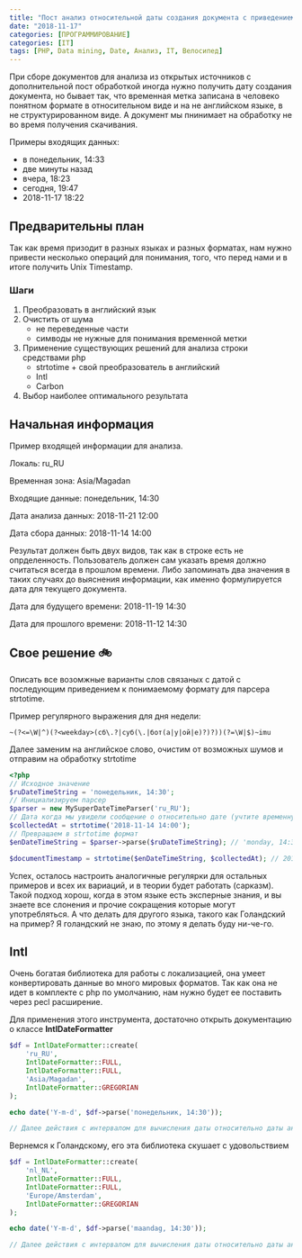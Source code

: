 ```yaml
---
title: "Пост анализ относительной даты создания документа с приведением к timestamp"
date: "2018-11-17"
categories: [ПРОГРАММИРОВАНИЕ]
categories: [IT]
tags: [PHP, Data mining, Date, Анализ, IT, Велосипед]
---
```


При сборе документов для анализа из открытых источников с дополнительной пост 
обработкой иногда нужно получить дату создания документа, но бывает так, что временная
метка записана в человеко понятном формате в относительном виде и на не английском языке,
в не структурированном виде. А документ мы пнинимает на обработку не во время получения скачивания.

Примеры входящих данных:

- в понедельник, 14:33
- две минуты назад
- вчера, 18:23
- сегодня, 19:47
- 2018-11-17 18:22

## Предварительны план

Так как время призодит в разных языках и разных форматах, нам нужно привести несколько операций для понимания,
того, что перед нами и в итоге получить Unix Timestamp.

### Шаги

1) Преобразовать в английский язык
2) Очистить от шума 
    - не переведенные части
    - симводы не нужные для понимания временной метки
3) Применение существующих решений для анализа строки средствами php
    - strtotime + свой преобразователь в английский
    - Intl
    - Carbon
4) Выбор наиболее оптимального результата

## Начальная информация

Пример входящей информации для анализа.

Локаль: ru_RU

Временная зона: Asia/Magadan

Входящие данные: понедельник, 14:30

Дата анализа данных: 2018-11-21 12:00

Дата сбора данных: 2018-11-14 14:00

Результат должен быть двух видов, так как в строке есть не опрделенность. Пользователь должен сам
указать время должно считаться всегда в прошлом времени. Либо запоминать два значения в таких случаях
до выяснения информации, как именно формулируется дата для текущего документа.

Дата для будущего времени: 2018-11-19 14:30

Дата для прошлого времени: 2018-11-12 14:30

## Свое решение 🚲

Описать все возомжные варианты слов связаных с датой с последующим приведением к понимаемому формату
для парсера strtotime.

Пример регулярного выражения для дня недели:

```regexp
~(?<=\W|^)(?<weekday>(сб\.?|суб(\.|бот(а|у|ой|е)?)?))(?=\W|$)~imu
```

Далее заменим на английское слово, очистим от возможных шумов и отправим на обработку strtotime

```php
<?php
// Исходное значение
$ruDateTimeString = 'понедельник, 14:30';
// Инициализируем парсер
$parser = new MySuperDateTimeParser('ru_RU');
// Дата когда мы увидели сообщение о относительно дате (учтите временную зону)
$collectedAt = strtotime('2018-11-14 14:00');
// Превращаем в strtotime формат
$enDateTimeString = $parser->parse($ruDateTimeString); // 'monday, 14:30'

$documentTimestamp = strtotime($enDateTimeString, $collectedAt); // 2018-11-19 14:30
```

Успех, осталось настроить аналогичные регулярки для остальных примеров и всех их вариаций, и в теории будет работать
(сарказм).
Такой подход хорош, когда в этом языке есть эксперные знания, и вы знаете все слонения и прочие сокращения которые могут
употребляться. А что делать для другого языка, такого как Голандский на пример? Я голандский не знаю, по этому я делать 
буду ни-че-го.

## Intl

Очень богатая библиотека для работы с локализацией, она умеет конвертировать данные во много мировых форматов.
Так как она не идет в комплекте с php по умолчанию, нам нужно будет ее поставить через pecl расширение.

Для применения этого инструмента, достаточно открыть документацию о классе __IntlDateFormatter__


```php
$df = IntlDateFormatter::create(
    'ru_RU', 
    IntlDateFormatter::FULL, 
    IntlDateFormatter::FULL, 
    'Asia/Magadan',
    IntlDateFormatter::GREGORIAN
);

echo date('Y-m-d', $df->parse('понедельник, 14:30'));

// Далее действия с интервалом для вычисления даты относительно даты анализа данных
```

Вернемся к Голандскому, его эта библиотека скушает с удовольствием

```php
$df = IntlDateFormatter::create(
    'nl_NL', 
    IntlDateFormatter::FULL, 
    IntlDateFormatter::FULL, 
    'Europe/Amsterdam',
    IntlDateFormatter::GREGORIAN
);

echo date('Y-m-d', $df->parse('maandag, 14:30'));

// Далее действия с интервалом для вычисления даты относительно даты анализа данных
```


